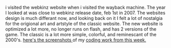 i visited the webkinz website when i visited the wayback machine. The year I looked at was close to webkinz release date, feb 1st in 2007. The websites design is much differant now, and looking back on it I felt a lot of nostalgia for the origional art and artstyle of the classic website. The new website is optimized a lot more, no longer runs on flash, and has 2 versions of the game. The classic is a lot more simple, colorful, and reminescant of the 2000's. 
<a href="assignment-05/images/screenshot 1"> here's the screenshots </a> of my <a href="assignment-0/images/screenshot 2"> coding work from this week. </a>